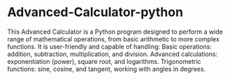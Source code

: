 # Advanced-Calculator-python
 This Advanced Calculator is a Python program designed to perform a wide range of mathematical operations, from basic arithmetic to more complex functions. It is user-friendly and capable of handling:  Basic operations: addition, subtraction, multiplication, and division. Advanced calculations: exponentiation (power), square root, and logarithms. Trigonometric functions: sine, cosine, and tangent, working with angles in degrees.
